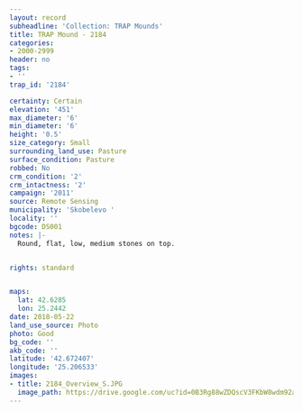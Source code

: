 ```yaml
---
layout: record
subheadline: 'Collection: TRAP Mounds'
title: TRAP Mound - 2184
categories:
- 2000-2999
header: no
tags:
- ''
trap_id: '2184'

certainty: Certain
elevation: '451'
max_diameter: '6'
min_diameter: '6'
height: '0.5'
size_category: Small
surrounding_land_use: Pasture
surface_condition: Pasture
robbed: No
crm_condition: '2'
crm_intactness: '2'
campaign: '2011'
source: Remote Sensing
municipality: 'Skobelevo '
locality: ''
bgcode: DS001
notes: |-
  Round, flat, low, medium stones on top.


rights: standard


maps:
  lat: 42.6285
  lon: 25.2442
date: 2018-05-22
land_use_source: Photo
photo: Good
bg_code: ''
akb_code: ''
latitude: '42.672407'
longitude: '25.206533'
images:
- title: 2184_Overview_S.JPG
  image_path: https://drive.google.com/uc?id=0B3Rg88wZDQscV3FKbW8wdm92aTg
---
```

